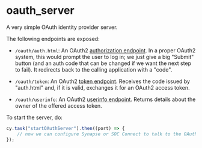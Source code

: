 # oauth_server

A very simple OAuth identity provider server.

The following endpoints are exposed:

- `/oauth/auth.html`: An OAuth2 [authorization endpoint](https://openid.net/specs/openid-connect-core-1_0.html#AuthorizationEndpoint).
  In a proper OAuth2 system, this would prompt the user to log in; we just give a big "Submit" button (and an
  auth code that can be changed if we want the next step to fail). It redirects back to the calling application
  with a "code".

- `/oauth/token`: An OAuth2 [token endpoint](https://openid.net/specs/openid-connect-core-1_0.html#TokenEndpoint).
  Receives the code issued by "auth.html" and, if it is valid, exchanges it for an OAuth2 access token.

- `/oauth/userinfo`: An OAuth2 [userinfo endpoint](https://openid.net/specs/openid-connect-core-1_0.html#UserInfo).
  Returns details about the owner of the offered access token.

To start the server, do:

```javascript
cy.task("startOAuthServer").then((port) => {
    // now we can configure Synapse or SOC Connect to talk to the OAuth2 server.
});
```
